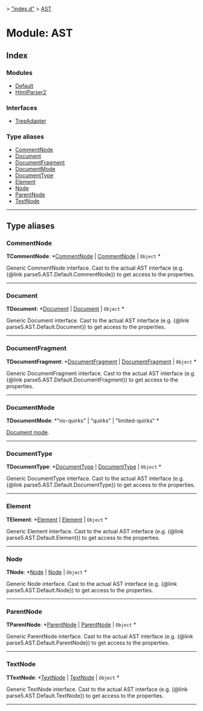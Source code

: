 [](../README.md) > ["index.d"](../modules/_index_d_.md) > [AST](../modules/_index_d_.ast.md)

# Module: AST

## Index

### Modules

* [Default](_index_d_.ast.default.md)
* [HtmlParser2](_index_d_.ast.htmlparser2.md)

### Interfaces

* [TreeAdapter](../interfaces/_index_d_.ast.treeadapter.md)

### Type aliases

* [CommentNode](_index_d_.ast.md#commentnode)
* [Document](_index_d_.ast.md#document)
* [DocumentFragment](_index_d_.ast.md#documentfragment)
* [DocumentMode](_index_d_.ast.md#documentmode)
* [DocumentType](_index_d_.ast.md#documenttype)
* [Element](_index_d_.ast.md#element)
* [Node](_index_d_.ast.md#node)
* [ParentNode](_index_d_.ast.md#parentnode)
* [TextNode](_index_d_.ast.md#textnode)

---

## Type aliases

<a id="commentnode"></a>

###  CommentNode

**ΤCommentNode**: *[CommentNode](../interfaces/_index_d_.ast.default.commentnode.md) |
[CommentNode](../interfaces/_index_d_.ast.htmlparser2.commentnode.md) |
`Object`
*

Generic CommentNode interface. Cast to the actual AST interface (e.g. {@link parse5.AST.Default.CommentNode}) to get access to the properties.

___
<a id="document"></a>

###  Document

**ΤDocument**: *[Document](../interfaces/_index_d_.ast.default.document.md) |
[Document](../interfaces/_index_d_.ast.htmlparser2.document.md) |
`Object`
*

Generic Document interface. Cast to the actual AST interface (e.g. {@link parse5.AST.Default.Document}) to get access to the properties.

___
<a id="documentfragment"></a>

###  DocumentFragment

**ΤDocumentFragment**: *[DocumentFragment](../interfaces/_index_d_.ast.default.documentfragment.md) |
[DocumentFragment](../interfaces/_index_d_.ast.htmlparser2.documentfragment.md) |
`Object`
*

Generic DocumentFragment interface. Cast to the actual AST interface (e.g. {@link parse5.AST.Default.DocumentFragment}) to get access to the properties.

___
<a id="documentmode"></a>

###  DocumentMode

**ΤDocumentMode**: *"no-quirks" |
"quirks" |
"limited-quirks"
*

[Document mode](https://dom.spec.whatwg.org/#concept-document-limited-quirks).

___
<a id="documenttype"></a>

###  DocumentType

**ΤDocumentType**: *[DocumentType](../interfaces/_index_d_.ast.default.documenttype.md) |
[DocumentType](../interfaces/_index_d_.ast.htmlparser2.documenttype.md) |
`Object`
*

Generic DocumentType interface. Cast to the actual AST interface (e.g. {@link parse5.AST.Default.DocumentType}) to get access to the properties.

___
<a id="element"></a>

###  Element

**ΤElement**: *[Element](../interfaces/_index_d_.ast.default.element.md) |
[Element](../interfaces/_index_d_.ast.htmlparser2.element.md) |
`Object`
*

Generic Element interface. Cast to the actual AST interface (e.g. {@link parse5.AST.Default.Element}) to get access to the properties.

___
<a id="node"></a>

###  Node

**ΤNode**: *[Node](../interfaces/_index_d_.ast.default.node.md) |
[Node](../interfaces/_index_d_.ast.htmlparser2.node.md) |
`Object`
*

Generic Node interface. Cast to the actual AST interface (e.g. {@link parse5.AST.Default.Node}) to get access to the properties.

___
<a id="parentnode"></a>

###  ParentNode

**ΤParentNode**: *[ParentNode](../interfaces/_index_d_.ast.default.parentnode.md) |
[ParentNode](../interfaces/_index_d_.ast.htmlparser2.parentnode.md) |
`Object`
*

Generic ParentNode interface. Cast to the actual AST interface (e.g. {@link parse5.AST.Default.ParentNode}) to get access to the properties.

___
<a id="textnode"></a>

###  TextNode

**ΤTextNode**: *[TextNode](../interfaces/_index_d_.ast.default.textnode.md) |
[TextNode](../interfaces/_index_d_.ast.htmlparser2.textnode.md) |
`Object`
*

Generic TextNode interface. Cast to the actual AST interface (e.g. {@link parse5.AST.Default.TextNode}) to get access to the properties.

___

